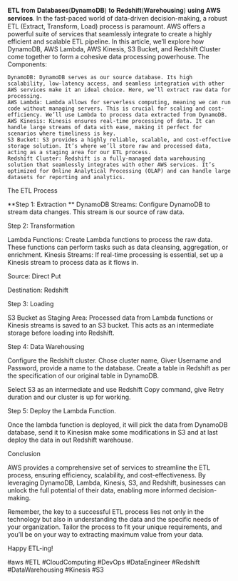 𝐄𝐓𝐋 𝐟𝐫𝐨𝐦 𝐃𝐚𝐭𝐚𝐛𝐚𝐬𝐞𝐬(𝐃𝐲𝐧𝐚𝐦𝐨𝐃𝐁) 𝐭𝐨 𝐑𝐞𝐝𝐬𝐡𝐢𝐟𝐭(𝐖𝐚𝐫𝐞𝐡𝐨𝐮𝐬𝐢𝐧𝐠) 𝐮𝐬𝐢𝐧𝐠 𝐀𝐖𝐒 𝐬𝐞𝐫𝐯𝐢𝐜𝐞𝐬.
 In the fast-paced world of data-driven decision-making, a robust ETL (Extract, Transform, Load) process is paramount. AWS offers a powerful suite of services that seamlessly integrate to create a highly efficient and scalable ETL pipeline. In this article, we’ll explore how DynamoDB, AWS Lambda, AWS Kinesis, S3 Bucket, and Redshift Cluster come together to form a cohesive data processing powerhouse.
The Components:

    DynamoDB: DynamoDB serves as our source database. Its high scalability, low-latency access, and seamless integration with other AWS services make it an ideal choice. Here, we’ll extract raw data for processing.
    AWS Lambda: Lambda allows for serverless computing, meaning we can run code without managing servers. This is crucial for scaling and cost-efficiency. We’ll use Lambda to process data extracted from DynamoDB.
    AWS Kinesis: Kinesis ensures real-time processing of data. It can handle large streams of data with ease, making it perfect for scenarios where timeliness is key.
    S3 Bucket: S3 provides a highly reliable, scalable, and cost-effective storage solution. It’s where we’ll store raw and processed data, acting as a staging area for our ETL process.
    Redshift Cluster: Redshift is a fully-managed data warehousing solution that seamlessly integrates with other AWS services. It’s optimized for Online Analytical Processing (OLAP) and can handle large datasets for reporting and analytics.

The ETL Process

**Step 1: Extraction
**
DynamoDB Streams: Configure DynamoDB to stream data changes. This stream is our source of raw data.

Step 2: Transformation

Lambda Functions: Create Lambda functions to process the raw data. These functions can perform tasks such as data cleansing, aggregation, or enrichment. 
 Kinesis Streams: If real-time processing is essential, set up a Kinesis stream to process data as it flows in.

Source: Direct Put

Destination: Redshift

Step 3: Loading

S3 Bucket as Staging Area: Processed data from Lambda functions or Kinesis streams is saved to an S3 bucket. This acts as an intermediate storage before loading into Redshift.

Step 4: Data Warehousing

Configure the Redshift cluster. Chose cluster name, Giver Username and Password, provide a name to the database. Create a table in Redshift as per the specification of our original table in DynamoDB.

Select S3 as an intermediate and use Redshift Copy command, give Retry duration and our cluster is up for working.

Step 5: Deploy the Lambda Function.

Once the lambda function is deployed, it will pick the data from DynamoDB database, send it to Kinesisn make some modifications in S3 and at last deploy the data in out Redshift warehouse.

Conclusion

AWS provides a comprehensive set of services to streamline the ETL process, ensuring efficiency, scalability, and cost-effectiveness. By leveraging DynamoDB, Lambda, Kinesis, S3, and Redshift, businesses can unlock the full potential of their data, enabling more informed decision-making.

Remember, the key to a successful ETL process lies not only in the technology but also in understanding the data and the specific needs of your organization. Tailor the process to fit your unique requirements, and you’ll be on your way to extracting maximum value from your data.

Happy ETL-ing!

#aws #ETL #CloudComputing #DevOps #DataEngineer #Redshift #DataWarehousing #Kinesis #S3 
